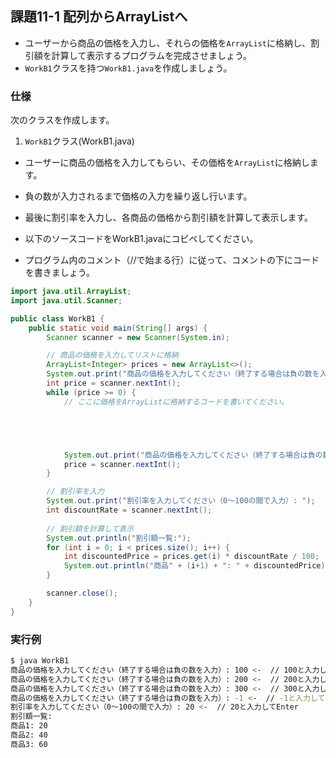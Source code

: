 ## 課題11-1 配列からArrayListへ

- ユーザーから商品の価格を入力し、それらの価格を`ArrayList`に格納し、割引額を計算して表示するプログラムを完成させましょう。
- `WorkB1`クラスを持つ`WorkB1.java`を作成しましょう。

### 仕様

次のクラスを作成します。

1. `WorkB1`クラス(WorkB1.java)

- ユーザーに商品の価格を入力してもらい、その価格を`ArrayList`に格納します。
- 負の数が入力されるまで価格の入力を繰り返し行います。
- 最後に割引率を入力し、各商品の価格から割引額を計算して表示します。

- 以下のソースコードをWorkB1.javaにコピペしてください。
- プログラム内のコメント（//で始まる行）に従って、コメントの下にコードを書きましょう。

```java
import java.util.ArrayList;
import java.util.Scanner;

public class WorkB1 {
    public static void main(String[] args) {
        Scanner scanner = new Scanner(System.in);

        // 商品の価格を入力してリストに格納
        ArrayList<Integer> prices = new ArrayList<>();
        System.out.print("商品の価格を入力してください（終了する場合は負の数を入力）: ");
        int price = scanner.nextInt();
        while (price >= 0) {
            // ここに価格をArrayListに格納するコードを書いてください。





            System.out.print("商品の価格を入力してください（終了する場合は負の数を入力）: ");
            price = scanner.nextInt();
        }

        // 割引率を入力
        System.out.print("割引率を入力してください（0～100の間で入力）: ");
        int discountRate = scanner.nextInt();
        
        // 割引額を計算して表示
        System.out.println("割引額一覧:");
        for (int i = 0; i < prices.size(); i++) {
            int discountedPrice = prices.get(i) * discountRate / 100;
            System.out.println("商品" + (i+1) + ": " + discountedPrice);
        }

        scanner.close();
    }
}
```

### 実行例

```sh
$ java WorkB1
商品の価格を入力してください（終了する場合は負の数を入力）: 100 <-  // 100と入力してEnter
商品の価格を入力してください（終了する場合は負の数を入力）: 200 <-  // 200と入力してEnter
商品の価格を入力してください（終了する場合は負の数を入力）: 300 <-  // 300と入力してEnter
商品の価格を入力してください（終了する場合は負の数を入力）: -1 <-  // -1と入力してEnter
割引率を入力してください（0～100の間で入力）: 20 <-  // 20と入力してEnter
割引額一覧:
商品1: 20
商品2: 40
商品3: 60
```